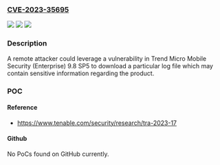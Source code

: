 ### [CVE-2023-35695](https://cve.mitre.org/cgi-bin/cvename.cgi?name=CVE-2023-35695)
![](https://img.shields.io/static/v1?label=Product&message=Trend%20Micro%20Moibile%20Security%20for%20Enterprise&color=blue)
![](https://img.shields.io/static/v1?label=Version&message=9.8%20SP5%3C%209.8.3294%20&color=brighgreen)
![](https://img.shields.io/static/v1?label=Vulnerability&message=n%2Fa&color=brighgreen)

### Description

A remote attacker could leverage a vulnerability in Trend Micro Mobile Security (Enterprise) 9.8 SP5 to download a particular log file which may contain sensitive information regarding the product.

### POC

#### Reference
- https://www.tenable.com/security/research/tra-2023-17

#### Github
No PoCs found on GitHub currently.

